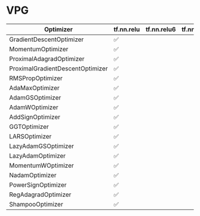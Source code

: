 # VPG
| Optimizer  | tf.nn.relu | tf.nn.relu6 | tf.nn.crelu | tf.nn.elu | tf.nn.selu | tf.nn.softplus | tf.nn.softsign | tf.sigmoid | tf.tanh |
|----|--|--|--|--|--|--|--|--|--|
| GradientDescentOptimizer | :white_check_mark: |
| MomentumOptimizer | :white_check_mark: |
| ProximalAdagradOptimizer | :white_check_mark: |
| ProximalGradientDescentOptimizer | :white_check_mark: |
| RMSPropOptimizer | :white_check_mark: |
| AdaMaxOptimizer | :white_check_mark: |
| AdamGSOptimizer | :white_check_mark: |
| AdamWOptimizer | :white_check_mark: |
| AddSignOptimizer | :white_check_mark: |
| GGTOptimizer | :white_check_mark: |
| LARSOptimizer | :white_check_mark: |
| LazyAdamGSOptimizer | :white_check_mark: |
| LazyAdamOptimizer | :white_check_mark: |
| MomentumWOptimizer | :white_check_mark: |
| NadamOptimizer | :white_check_mark: |
| PowerSignOptimizer | :white_check_mark: |
| RegAdagradOptimizer | :white_check_mark: |
| ShampooOptimizer | :white_check_mark: |
